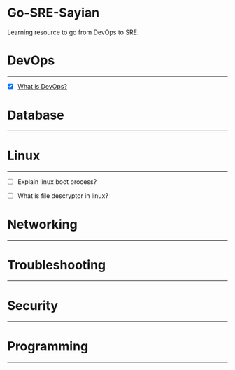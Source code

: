 # Go-SRE-Sayian

Learning resource to go from DevOps to SRE.

# DevOps
---------
- [x] [What is DevOps?](https://aws.amazon.com/devops/)

# Database
----------

# Linux
--------
- [ ] Explain linux boot process?
- [ ] What is file descryptor in linux?


# Networking
-------------

# Troubleshooting
-----------------

# Security
------------

# Programming
-------------